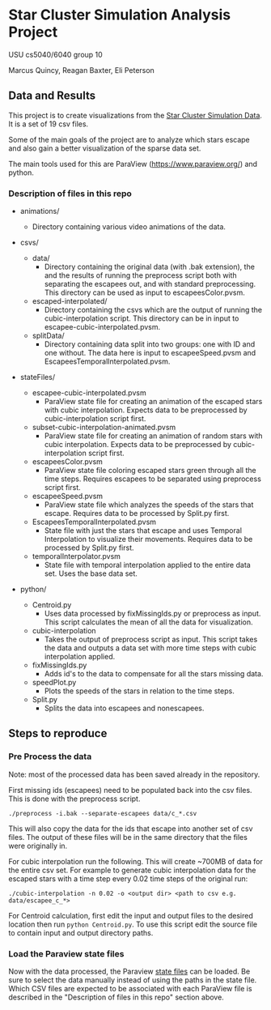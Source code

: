 # Star Cluster Simulation Analysis Project

USU cs5040/6040 group 10

Marcus Quincy, Reagan Baxter, Eli Peterson

## Data and Results

This project is to create visualizations from the [Star Cluster Simulation
Data](https://www.kaggle.com/datasets/mariopasquato/star-cluster-simulations/data).
It is a set of 19 csv files.

Some of the main goals of the project are to analyze which stars escape and also
gain a better visualization of the sparse data set.

The main tools used for this are ParaView (https://www.paraview.org/) and
python.

### Description of files in this repo

- animations/
    - Directory containing various video animations of the data.

- csvs/
    - data/
        - Directory containing the original data (with .bak extension), the and
          the results of running the preprocess script both with separating the
          escapees out, and with standard preprocessing. This directory can be
          used as input to escapeesColor.pvsm.
    - escaped-interpolated/
        - Directory containing the csvs which are the output of running the
          cubic-interpolation script. This directory can be in input to
          escapee-cubic-interpolated.pvsm.
    - splitData/
        - Directory containing data split into two groups: one with ID and one
          without. The data here is input to escapeeSpeed.pvsm and
          EscapeesTemporalInterpolated.pvsm.

- stateFiles/
    - escapee-cubic-interpolated.pvsm
        - ParaView state file for creating an animation of the escaped stars with
          cubic interpolation. Expects data to be preprocessed by
          cubic-interpolation script first.
    - subset-cubic-interpolation-animated.pvsm
        - ParaView state file for creating an animation of random stars with cubic
          interpolation. Expects data to be preprocessed by cubic-interpolation
          script first.
    - escapeesColor.pvsm
        - ParaView state file coloring escaped stars green through all the time
          steps. Requires escapees to be separated using preprocess script first.
    - escapeeSpeed.pvsm
        - ParaView state file which analyzes the speeds of the stars that escape.
          Requires data to be processed by Split.py first.
    - EscapeesTemporalInterpolated.pvsm
        - State file with just the stars that escape and uses Temporal
          Interpolation to visualize their movements. Requires data to be
          processed by Split.py first.
    - temporalInterpolator.pvsm
        - State file with temporal interpolation applied to the entire data set.
          Uses the base data set.

- python/
    - Centroid.py
        - Uses data processed by fixMissingIds.py or preprocess as input. This
          script calculates the mean of all the data for visualization.
    - cubic-interpolation
        - Takes the output of preprocess script as input. This script takes the
          data and outputs a data set with more time steps with cubic
          interpolation applied.
    - fixMissingIds.py
        - Adds id's to the data to compensate for all the stars missing data.
    - speedPlot.py
        - Plots the speeds of the stars in relation to the time steps.
    - Split.py
        - Splits the data into escapees and nonescapees.

## Steps to reproduce

### Pre Process the data

Note: most of the processed data has been saved already in the repository.

First missing ids (escapees) need to be populated back into the csv files. This is done with the preprocess script.
```
./preprocess -i.bak --separate-escapees data/c_*.csv
```
This will also copy the data for the ids that escape into another set of csv
files. The output of these files will be in the same directory that the files
were originally in.

For cubic interpolation run the following. This will create ~700MB of data for
the entire csv set. For example to generate cubic interpolation data for the
escaped stars with a time step every 0.02 time steps of the original run:
```
./cubic-interpolation -n 0.02 -o <output dir> <path to csv e.g. data/escapee_c_*>
```

For Centroid calculation, first edit the input and output files to the desired
location then run `python Centroid.py`. To use this script edit the source file
to contain input and output directory paths.


### Load the Paraview state files

Now with the data processed, the Paraview [state files](./stateFiles/) can be
loaded. Be sure to select the data manually instead of using the paths in the
state file. Which CSV files are expected to be associated with each ParaView
file is described in the "Description of files in this repo" section above.
